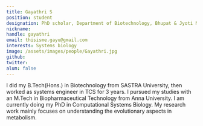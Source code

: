 ```yaml
---
title: Gayathri S
position: student
designation: PhD scholar, Department of Biotechnology, Bhupat & Jyoti Mehta School of Biosciences
nickname: 
handle: gayathri
email: thisisme.gayu@gmail.com
interests: Systems biology
image: /assets/images/people/Gayathri.jpg
github: 
twitter: 
alum: false
---
```


I did my B.Tech(Hons.) in Biotechnology from SASTRA University, then worked as systems engineer in TCS for 3 years. I pursued my studies with an M.Tech in Biopharmaceutical Technology from Anna University. I am currently doing my PhD in Computational Systems Biology. My research work mainly focuses on understanding the evolutionary aspects in metabolism.
